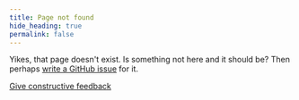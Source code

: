 ```yaml
---
title: Page not found
hide_heading: true
permalink: false
---
```


Yikes, that page doesn't exist. Is something not here and it should be? Then perhaps [write a GitHub issue]({{site.new_issue}}) for it.

<a class="Button" href="{{site.new_issue}}">Give constructive feedback</a>
